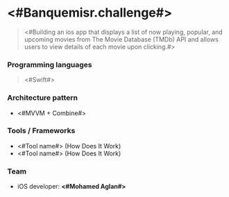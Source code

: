 # <#Banquemisr.challenge#>

><#Building an ios app that displays a list of now playing, popular, and upcoming
movies from The Movie Database (TMDb) API and allows users to view details of
each movie upon clicking.#>

### Programming languages
><#Swift#>

### Architecture pattern
  - <#MVVM + Combine#>

### Tools / Frameworks
- <#Tool name#> (How Does It Work)
- <#Tool name#> (How Does It Work)

### Team
- iOS developer: **<#Mohamed Aglan#>**
